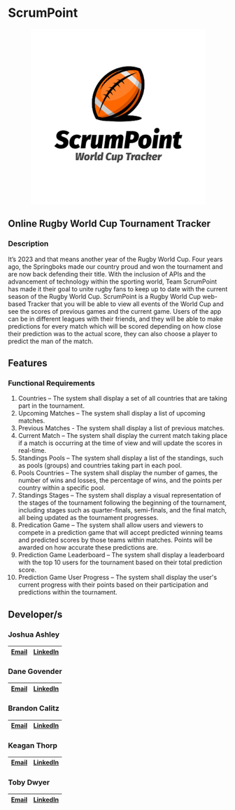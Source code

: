 # ScrumPoint
<p align = "center">
</p>

<p align="center">
  <img width="400" height="auto" src="https://github.com/JoshuaAshley/ScrumPoint/blob/main/DIAGRAMS/ScrumPoint_Logo.jpg" alt="ScrumPoint Logo">
</p>


## Online Rugby World Cup Tournament Tracker
### Description
It’s 2023 and that means another year of the Rugby World Cup. Four years ago, the
Springboks made our country proud and won the tournament and are now back
defending their title. With the inclusion of APIs and the advancement of technology
within the sporting world, Team ScrumPoint has made it their goal to unite rugby fans
to keep up to date with the current season of the Rugby World Cup.
ScrumPoint is a Rugby World Cup web-based Tracker that you will be able to view
all events of the World Cup and see the scores of previous games and the current
game. Users of the app can be in different leagues with their friends, and they will be
able to make predictions for every match which will be scored depending on how
close their prediction was to the actual score, they can also choose a player to
predict the man of the match.

## Features
### Functional Requirements
1. Countries – The system shall display a set of all countries that are taking part in
the tournament.
2. Upcoming Matches – The system shall display a list of upcoming matches. <br/>
3. Previous Matches - The system shall display a list of previous matches.<br/>
4. Current Match – The system shall display the current match taking place if a match is occurring at the time of view and will update the scores in real-time.<br/>
5. Standings Pools – The system shall display a list of the standings, such as pools (groups) and countries taking part in each pool.<br/>
6. Pools Countries – The system shall display the number of games, the number of wins and losses, the percentage of wins, and the points per country within a specific pool.<br/>
7. Standings Stages – The system shall display a visual representation of the stages of the tournament following the beginning of the tournament, including stages such as quarter-finals, semi-finals, and the final match, all being updated as the tournament progresses.<br/>
8. Predication Game – The system shall allow users and viewers to compete in a prediction game that will accept predicted winning teams and predicted scores by those teams within matches. Points will be awarded on how accurate these predictions are.<br/>
9. Prediction Game Leaderboard – The system shall display a leaderboard with the top 10 users for the tournament based on their total prediction score.
10. Prediction Game User Progress – The system shall display the user's current progress with their points based on their participation and predictions within the tournament.<br/>

## Developer/s

### Joshua Ashley
| [Email](mailto:st10060590@vcconnect.edu.za)        |[LinkedIn](https://www.linkedin.com/in/joshua-ashley-857001227/)         |
| ---------------------------------------------------|------------------------------------------------------------------------:|

### Dane Govender
| [Email](mailto:st10176744@vcconnect.edu.za)        |[LinkedIn](https://www.linkedin.com/in/govenderdane/)                  |
| ---------------------------------------------------|------------------------------------------------------------------------:|

### Brandon Calitz
| [Email](mailto:st10039352@vcconnect.edu.za)        |[LinkedIn]()         |
| ---------------------------------------------------|------------------------------------------------------------------------:|

### Keagan Thorp
| [Email](mailto:st10038569@vcconnect.edu.za)        |[LinkedIn]()         |
| ---------------------------------------------------|------------------------------------------------------------------------:|

### Toby Dwyer
| [Email](mailto:st10019602@vcconnect.edu.za)        |[LinkedIn]()         |
| ---------------------------------------------------|------------------------------------------------------------------------:|
